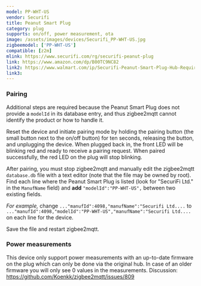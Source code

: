 ```yaml
---
model: PP-WHT-US
vendor: Securifi
title: Peanut Smart Plug
category: plug
supports: on/off, power measurement, ota
image: /assets/images/devices/Securifi_PP-WHT-US.jpg
zigbeemodel: ['PP-WHT-US']
compatible: [z2m]
mlink: https://www.securifi.com/rg/securifi-peanut-plug
link: https://www.amazon.com/dp/B00TC9NC82
link2: https://www.walmart.com/ip/Securifi-Peanut-Smart-Plug-Hub-Required/46203400
link3: 
---
```

### Pairing
Additional steps are required because the Peanut Smart Plug does not provide a `modelId` in its database entry,
and thus zigbee2mqtt cannot identify the product or how to handle it.

Reset the device and initiate pairing mode by holding the pairing button
(the small button next to the on/off button) for ten seconds, releasing the button,
and unplugging the device.
When plugged back in, the front LED will be blinking red and ready to receive a pairing request.
When paired successfully, the red LED on the plug will stop blinking.

After pairing, you must stop zigbee2mqtt and manually edit the zigbee2mqtt `database.db` file with a
text editor (note that the file may be owned by root).
Find each line where the Peanut Smart Plug is listed (look for "SecuriFi Ltd." in the `ManufName` field)
and **add** `"modelId":"PP-WHT-US",` between two existing fields.

*For example,* change `..."manufId":4098,"manufName":"Securifi Ltd....`
to `..."manufId":4098,"modelId":"PP-WHT-US","manufName":"Securifi Ltd....`
on each line for the device.

Save the file and restart zigbee2mqtt.


### Power measurements
This device only support power measurements with an up-to-date firmware on the plug which can only be done
via the original hub. In case of an older firmware you will only see 0 values in the measurements.
Discussion: https://github.com/Koenkk/zigbee2mqtt/issues/809 


